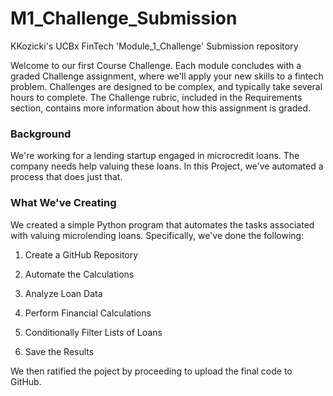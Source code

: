 # M1_Challenge_Submission
KKozicki's UCBx FinTech 'Module_1_Challenge' Submission repository

Welcome to our first Course Challenge. Each module concludes with a graded Challenge assignment, where we'll apply your new skills to a fintech problem. Challenges are designed to be complex, and typically take several hours to complete. The Challenge rubric, included in the Requirements section, contains more information about how this assignment is graded.

### **Background**
We're working for a lending startup engaged in microcredit loans. The company needs help valuing these loans. In this Project, we've automated a process that does just that.

### **What We've Creating**
We created a simple Python program that automates the tasks associated with valuing microlending loans. Specifically, we've done the following:

1. Create a GitHub Repository

2. Automate the Calculations

3. Analyze Loan Data

4. Perform Financial Calculations

5. Conditionally Filter Lists of Loans

6. Save the Results

We then ratified the poject by proceeding to upload the final code to GitHub.
